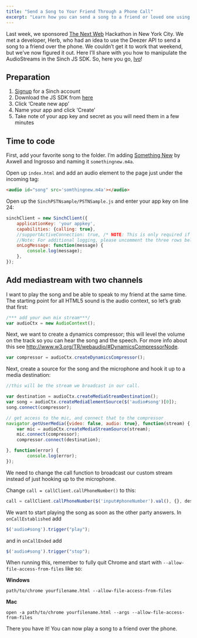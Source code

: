 ```yaml
---
title: "Send a Song to Your Friend Through a Phone Call"
excerpt: "Learn how you can send a song to a friend or loved one using the Sinch JS SDK - It's quicker than you think! Sign up today and download the JS SDK now."
---
```

Last week, we sponsored [The Next Web](https://thenextweb.com/conference/) Hackathon in New York City. We met a developer, Herb, who had an idea to use the Deezer API to send a song to a friend over the phone. We couldn’t get it to work that weekend, but we’ve now figured it out. Here I’ll share with you how to manipulate the AudioStreams in the Sinch JS SDK. So, here you go, [Ivo](https://twitter.com/ilukac)\!

## Preparation

 1.  [Signup](https://portal.sinch.com/#/signup) for a Sinch account
 1.  Download the JS SDK from [here](https://sinch.readme.io/page/downloads)
 1.  Click ‘Create new app’
 1.  Name your app and click ‘Create’
 1.  Take note of your app key and secret as you will need them in a few minutes

## Time to code

First, add your favorite song to the folder. I’m adding [Something New](https://www.youtube.com/watch?v=BhJSsX5AKPI) by Axwell and Ingrosso and naming it `somethingnew.m4a`.

Open up `index.html` and add an audio element to the page just under the incoming tag:

```html
<audio id="song" src='somthingnew.m4a'></audio>
```

Open up the `SinchPSTNsample/PSTNSample.js` and enter your app key on line 24:

```javascript
sinchClient = new SinchClient({
    applicationKey: 'your appkey',
    capabilities: {calling: true},
    //supportActiveConnection: true, /* NOTE: This is only required if application is to receive calls / instant messages. */
    //Note: For additional logging, please uncomment the three rows below
    onLogMessage: function(message) {
        console.log(message);
    },
});
```

## Add mediastream with two channels

I want to play the song and be able to speak to my friend at the same time. The starting point for all HTML5 sound is the audio context, so let’s grab that first:

```javascript
/*** add your own mix stream***/
var audioCtx = new AudioContext();
```

Next, we want to create a dynamics compressor; this will level the volume on the track so you can hear the song and the speech. For more info about this see <http://www.w3.org/TR/webaudio/#DynamicsCompressorNode>.

```javascript
var compressor = audioCtx.createDynamicsCompressor();
```

Next, create a source for the song and the microphone and hook it up to a media destination:

```javascript
//this will be the stream we broadcast in our call.

var destination = audioCtx.createMediaStreamDestination();
var song = audioCtx.createMediaElementSource($('audio#song')[0]);
song.connect(compressor);

// get access to the mic, and connect that to the compressor
navigator.getUserMedia({video: false, audio: true}, function(stream) {
    var mic = audioCtx.createMediaStreamSource(stream);
    mic.connect(compressor);
    compressor.connect(destination);

}, function(error) {
        console.log(error);
});
```

We need to change the call function to broadcast our custom stream instead of just hooking up to the microphone.

Change `call = callClient.callPhoneNumber()` to this:

```javascript
call = callClient.callPhoneNumber($('input#phoneNumber').val(), {}, destination.stream);
```

We want to start playing the song as soon as the other party answers. In `onCallEstablished` add

```javascript
$('audio#song').trigger("play");
```

and in `onCallEnded` add

```javascript
$('audio#song').trigger("stop");
```

When running this, remember to fully quit Chrome and start with `--allow-file-access-from-files` like so:

**Windows**

    path/to/chrome yourfilename.html --allow-file-access-from-files

**Mac**

    open -a path/to/chrome yourfilename.html --args --allow-file-access-from-files

There you have it\! You can now play a song to a friend over the phone.

